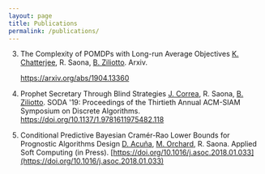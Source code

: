```yaml
---
layout: page
title: Publications
permalink: /publications/
---
```


3. The Complexity of POMDPs with Long-run Average Objectives
   [K. Chatterjee](http://pub.ist.ac.at/~kchatterjee/), R. Saona, [B. Ziliotto](https://sites.google.com/site/ziliottobruno). Arxiv.

   https://arxiv.org/abs/1904.13360

2. Prophet Secretary Through Blind Strategies
   [J. Correa](https://www.dii.uchile.cl/~jcorrea/), R. Saona, [B. Ziliotto](https://sites.google.com/site/ziliottobruno). SODA '19: Proceedings of the Thirtieth Annual ACM-SIAM Symposium on Discrete Algorithms.
   https://doi.org/10.1137/1.9781611975482.118

1. Conditional Predictive Bayesian Cramér-Rao Lower Bounds for Prognostic Algorithms Design
   [D. Acuña](https://www.ing.uc.cl/academicos-e-investigadores/david-esteban-acuna-ureta/), [M. Orchard](https://www.cec.uchile.cl/~morchard/), R. Saona. Applied Soft Computing (in Press).
   [https://doi.org/10.1016/j.asoc.2018.01.033](https://doi.org/10.1016/j.asoc.2018.01.033)